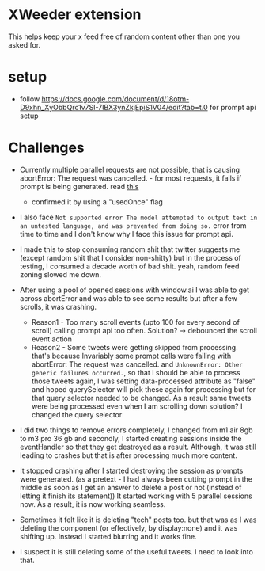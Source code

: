 # XWeeder extension

This helps keep your x feed free of random content other than one you asked for. 

# setup
- follow https://docs.google.com/document/d/18otm-D9xhn_XyObbQrc1v7SI-7lBX3ynZkjEpiS1V04/edit?tab=t.0 for prompt api setup

# Challenges
- Currently multiple parallel requests are not possible, that is causing abortError: The request was cancelled. - for most requests, it fails if prompt is being generated. read [this](https://github.com/explainers-by-googlers/prompt-api/issues/59)
    - confirmed it by using a "usedOnce" flag

- I also face `Not supported error The model attempted to output text in an untested language, and was prevented from doing so.` error from time to time and I don't know why I face this issue for prompt api. 

- I made this to stop consuming random shit that twitter suggests me (except random shit that I consider non-shitty) but in the process of testing, I consumed a decade worth of bad shit. yeah, random feed zoning slowed me down. 

- After using a pool of opened sessions with window.ai I was able to get across abortError and was able to see some results but after a few scrolls, it was crashing. 
    - Reason1 - Too many scroll events (upto 100 for every second of scroll) calling prompt api too often. Solution? -> debounced the scroll event action
    - Reason2 - Some tweets were getting skipped from processing. that's because Invariably some prompt calls were failing with abortError: The request was cancelled. and `UnknownError: Other generic failures occurred.`, so that I should be able to process those tweets again, I was setting data-processed attribute as "false" and hoped querySelector will pick these again for processing but for that query selector needed to be changed. As a result same tweets were being processed even when I am scrolling down
    solution? I changed the query selector
- I did two things to remove errors completely, I changed from m1 air 8gb to m3 pro 36 gb and secondly, I started creating sessions inside the eventHandler so that they get destroyed as a result. Although, it was still leading to crashes but that is after processing much more content.
- It stopped crashing after I started destroying the session as prompts were generated. (as a pretext - I had always been cutting prompt in the middle as soon as I get an answer to delete a post or not (instead of letting it finish its statement)) It started working with 5 parallel sessions now. As a result, it is now working seamless. 
- Sometimes it felt like it is deleting "tech" posts too. but that was as I was deleting the component (or effectively, by display:none) and it was shifting up. Instead I started blurring and it works fine. 
- I suspect it is still deleting some of the useful tweets. I need to look into that. 


